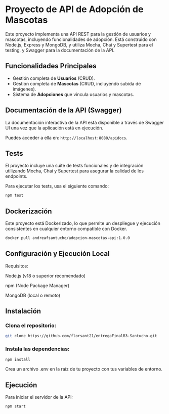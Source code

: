 # Proyecto de API de Adopción de Mascotas

Este proyecto implementa una API REST para la gestión de usuarios y mascotas, incluyendo funcionalidades de adopción. Está construido con Node.js, Express y MongoDB, y utiliza Mocha, Chai y Supertest para el testing, y Swagger para la documentación de la API.

## Funcionalidades Principales

-   Gestión completa de **Usuarios** (CRUD).
-   Gestión completa de **Mascotas** (CRUD, incluyendo subida de imágenes).
-   Sistema de **Adopciones** que vincula usuarios y mascotas.

## Documentación de la API (Swagger)

La documentación interactiva de la API está disponible a través de Swagger UI una vez que la aplicación está en ejecución.

Puedes acceder a ella en: `http://localhost:8080/apidocs`.

## Tests

El proyecto incluye una suite de tests funcionales y de integración utilizando Mocha, Chai y Supertest para asegurar la calidad de los endpoints.

Para ejecutar los tests, usa el siguiente comando:

```bash
npm test
```

## Dockerización

Este proyecto está Dockerizado, lo que permite un despliegue y ejecución consistentes en cualquier entorno compatible con Docker.

```bash
docker pull andreafsantucho/adopcion-mascotas-api:1.0.0
```

## Configuración y Ejecución Local

Requisitos:

Node.js (v18 o superior recomendado)

npm (Node Package Manager)

MongoDB (local o remoto)

## Instalación

### Clona el repositorio:

```bash
git clone https://github.com/florsant21/entregaFinalB3-Santucho.git
```

### Instala las dependencias:

```bash
npm install
```

Crea un archivo .env en la raíz de tu proyecto con tus variables de entorno.

## Ejecución
Para iniciar el servidor de la API:

```bash
npm start
```
